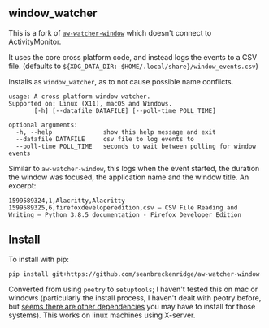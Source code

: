 ## window_watcher

This is a fork of [`aw-watcher-window`](https://github.com/ActivityWatch/aw-watcher-window) which doesn't connect to ActivityMonitor.

It uses the core cross platform code, and instead logs the events to a CSV file. (defaults to `${XDG_DATA_DIR:-$HOME/.local/share}/window_events.csv`)

Installs as `window_watcher`, as to not cause possible name conflicts.

```
usage: A cross platform window watcher.
Supported on: Linux (X11), macOS and Windows.
       [-h] [--datafile DATAFILE] [--poll-time POLL_TIME]

optional arguments:
  -h, --help              show this help message and exit
  --datafile DATAFILE     csv file to log events to
  --poll-time POLL_TIME   seconds to wait between polling for window events
```

Similar to `aw-watcher-window`, this logs when the event started, the duration the window was focused, the application name and the window title. An excerpt:

```
1599589324,1,Alacritty,Alacritty
1599589325,6,firefoxdeveloperedition,csv — CSV File Reading and Writing — Python 3.8.5 documentation - Firefox Developer Edition
```

## Install

To install with pip:

```
pip install git+https://github.com/seanbreckenridge/aw-watcher-window
```

Converted from using `poetry` to `setuptools`; I haven't tested this on mac or windows (particularly the install process, I haven't dealt with peotry before, but [seems there are other dependencies](https://github.com/ActivityWatch/aw-watcher-window/blob/master/pyproject.toml) you may have to install for those systems). This works on linux machines using X-server.
